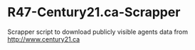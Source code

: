 # R47-Century21.ca-Scrapper
Scrapper script to download publicly visible agents data from http://www.century21.ca 
